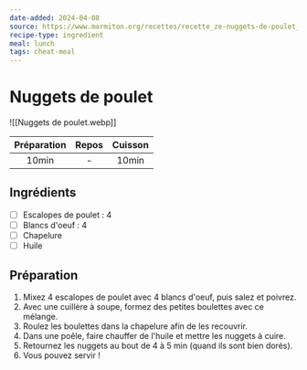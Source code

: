 ```yaml
---
date-added: 2024-04-08
source: https://www.marmiton.org/recettes/recette_ze-nuggets-de-poulet_172370.aspx
recipe-type: ingredient
meal: lunch
tags: cheat-meal
---
```


# Nuggets de poulet

![[Nuggets de poulet.webp]]

| Préparation | Repos | Cuisson |
|:-----------:|:-----:|:-------:|
|    10min    |   -   |  10min  |

## Ingrédients

- [ ] Escalopes de poulet : 4
- [ ] Blancs d'oeuf : 4
- [ ] Chapelure
- [ ] Huile

## Préparation

1. Mixez 4 escalopes de poulet avec 4 blancs d'oeuf, puis salez et poivrez.
2. Avec une cuillère à soupe, formez des petites boulettes avec ce mélange.
3. Roulez les boulettes dans la chapelure afin de les recouvrir.
4. Dans une poêle, faire chauffer de l'huile et mettre les nuggets à cuire.
5. Retournez les nuggets au bout de 4 à 5 min (quand ils sont bien dorés).
6. Vous pouvez servir !
